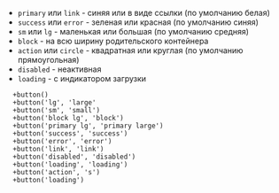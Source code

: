 - `primary` или `link` - синяя или в виде ссылки (по умолчанию белая)
- `success` или `error` - зеленая или красная (по умолчанию синяя)
- `sm` или `lg` - маленькая или большая (по умолчанию средняя)
- `block` - на всю ширину родительского контейнера
- `action` или `circle` - квадратная или круглая (по умолчанию прямоугольная)
- `disabled` - неактивная
- `loading` - с индикатором загрузки

```pug
  +button()
  +button('lg', 'large'
  +button('sm', 'small')
  +button('block lg', 'block')
  +button('primary lg', 'primary large')
  +button('success', 'success')
  +button('error', 'error')
  +button('link', 'link')
  +button('disabled', 'disabled')
  +button('loading', 'loading')
  +button('action', 's')
  +button('loading')
```
